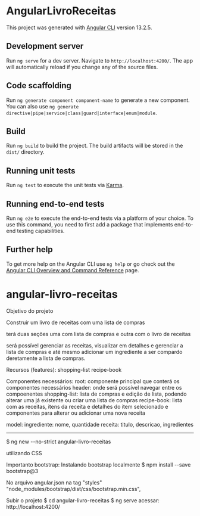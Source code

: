 # AngularLivroReceitas

This project was generated with [Angular CLI](https://github.com/angular/angular-cli) version 13.2.5.

## Development server

Run `ng serve` for a dev server. Navigate to `http://localhost:4200/`. The app will automatically reload if you change any of the source files.

## Code scaffolding

Run `ng generate component component-name` to generate a new component. You can also use `ng generate directive|pipe|service|class|guard|interface|enum|module`.

## Build

Run `ng build` to build the project. The build artifacts will be stored in the `dist/` directory.

## Running unit tests

Run `ng test` to execute the unit tests via [Karma](https://karma-runner.github.io).

## Running end-to-end tests

Run `ng e2e` to execute the end-to-end tests via a platform of your choice. To use this command, you need to first add a package that implements end-to-end testing capabilities.

## Further help

To get more help on the Angular CLI use `ng help` or go check out the [Angular CLI Overview and Command Reference](https://angular.io/cli) page.
# angular-livro-receitas

Objetivo do projeto

Construir um livro de receitas com uma lista de compras

terá duas seções uma com lista de compras e outra com o livro de receitas

será possível gerenciar as receitas, visualizar em detalhes e gerenciar a lista de compras e até mesmo adicionar um ingrediente a ser compardo deretamente a lista de compras.

Recursos (features):
shopping-list
recipe-book

Componentes necessários:
root: componente principal que conterá os componentes necessários
header: onde será possível navegar entre os compoenentes
shopping-list: lista de compras e edição de lista, podendo alterar uma já existente ou criar uma lista de compras
recipe-book: lista com as receitas, itens da receita e detalhes do item selecionado e componentes para alterar ou adicionar uma nova receita 

model:
ingrediente: nome, quantidade
receita: titulo, descricao, ingredientes 

----------
$ ng new --no-strict angular-livro-receitas

utilizando CSS

Importanto bootstrap:
Instalando bootstrap localmente
	$ npm install --save bootstrap@3
	
No arquivo angular.json na tag "styles"
	"node_modules/bootstrap/dist/css/bootstrap.min.css",
	
Subir o projeto
	$ cd angular-livro-receitas
	$ ng serve
	acessar: http://localhost:4200/
